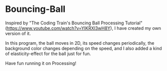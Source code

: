 # Bouncing-Ball

Inspired by "The Coding Train's Bouncing Ball Processing Tutorial" (https://www.youtube.com/watch?v=YIKRXl3wH8Y), I have created my own version of it.

In this program, the ball moves in 2D, its speed changes periodically, the background color changes depending on the speed, and I also added a kind of elasticity-effect for the ball just for fun.

Have fun running it on Processing!
